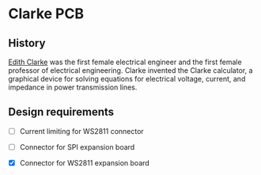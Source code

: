 # Clarke PCB

## History

[Edith Clarke] was the first female electrical engineer and the first female
professor of electrical engineering. Clarke invented the Clarke calculator, a
graphical device for solving equations for electrical voltage, current, and
impedance in power transmission lines.

[Edith Clarke]: https://en.wikipedia.org/wiki/Edith_Clarke

## Design requirements

- [ ] Current limiting for WS2811 connector
- [ ] Connector for SPI expansion board
- [x] Connector for WS2811 expansion board

